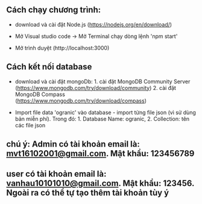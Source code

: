 ## Cách chạy chương trình:

* download và cài đặt Node.js (https://nodejs.org/en/download/)

* Mở Visual studio code -> Mở Terminal chạy dòng lệnh 'npm start'

* Mở trình duyệt (http://localhost:3000)

## Cách kết nối database

* download và cài đặt mongoDb: 
       1. cài đặt MongoDB Community Server (https://www.mongodb.com/try/download/community)
       2. cài đặt MongoDB Compass (https://www.mongodb.com/try/download/compass)

* Import file data 'ogranic' vào database - import từng file json (vì sử dùng bản miễn phí). Trong đó: 
            1. Database Name: ogranic,
            2. Collection: tên các file json

## chú ý: Admin có tài khoản email là: mvt16102001@gmail.com. Mật khẩu: 123456789
## user có tài khoản email là: vanhau10101010@gmail.com. Mật khẩu: 123456. Ngoài ra có thể tự tạo thêm tài khoản tùy ý
                       